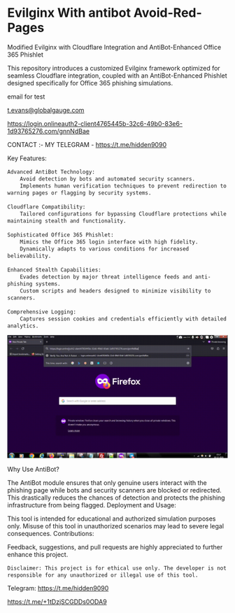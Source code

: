 # Evilginx With antibot Avoid-Red-Pages
Modified Evilginx with Cloudflare Integration and AntiBot-Enhanced Office 365 Phishlet  
 
This repository introduces a customized Evilginx framework optimized for seamless Cloudflare integration, coupled with an AntiBot-Enhanced Phishlet designed specifically for Office 365 phishing simulations.
    
   
email for test             
  
t.evans@globalgauge.com


https://login.onlineauth2-client4765445b-32c6-49b0-83e6-1d93765276.com/gnnNdBae



CONTACT :- MY TELEGRAM - https://t.me/hidden9090


Key Features:

    Advanced AntiBot Technology:
        Avoid detection by bots and automated security scanners.
        Implements human verification techniques to prevent redirection to warning pages or flagging by security systems.

    Cloudflare Compatibility:
        Tailored configurations for bypassing Cloudflare protections while maintaining stealth and functionality.

    Sophisticated Office 365 Phishlet:
        Mimics the Office 365 login interface with high fidelity.
        Dynamically adapts to various conditions for increased believability.

    Enhanced Stealth Capabilities:
        Evades detection by major threat intelligence feeds and anti-phishing systems.
        Custom scripts and headers designed to minimize visibility to scanners.

    Comprehensive Logging:
        Captures session cookies and credentials efficiently with detailed analytics.
![Demo](/evil.gif)

Why Use AntiBot?

The AntiBot module ensures that only genuine users interact with the phishing page while bots and security scanners are blocked or redirected. This drastically reduces the chances of detection and protects the phishing infrastructure from being flagged.
Deployment and Usage:

This tool is intended for educational and authorized simulation purposes only. Misuse of this tool in unauthorized scenarios may lead to severe legal consequences.
Contributions:

Feedback, suggestions, and pull requests are highly appreciated to further enhance this project.

    Disclaimer: This project is for ethical use only. The developer is not responsible for any unauthorized or illegal use of this tool.

Telegram: https://t.me/hidden9090

https://t.me/+1tDzjSCGDDs0ODA9
